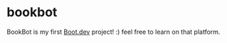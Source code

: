 # bookbot 
BookBot is my first [Boot.dev](https://www.boot.dev) project! :) feel free to learn on that platform.

